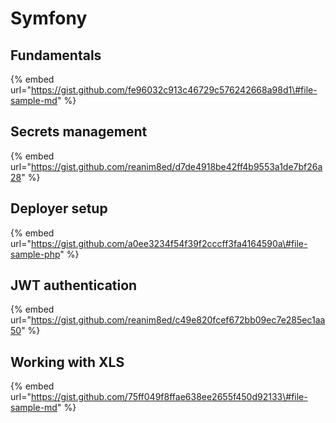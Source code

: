 # Symfony

## Fundamentals

{% embed url="https://gist.github.com/fe96032c913c46729c576242668a98d1\#file-sample-md" %}

## Secrets management

{% embed url="https://gist.github.com/reanim8ed/d7de4918be42ff4b9553a1de7bf26a28" %}



## Deployer setup

{% embed url="https://gist.github.com/a0ee3234f54f39f2cccff3fa4164590a\#file-sample-php" %}

## JWT authentication

{% embed url="https://gist.github.com/reanim8ed/c49e820fcef672bb09ec7e285ec1aa50" %}

## Working with XLS

{% embed url="https://gist.github.com/75ff049f8ffae638ee2655f450d92133\#file-sample-md" %}




